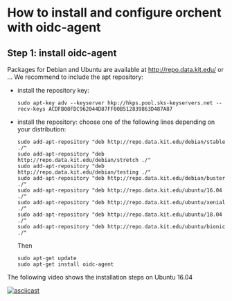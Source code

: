 # How to install and configure orchent with oidc-agent

## Step 1: install oidc-agent

Packages for Debian and Ubuntu are available at http://repo.data.kit.edu/ or ...
We recommend to include the apt repository:

- install the repository key:
  ````
  sudo apt-key adv --keyserver hkp://hkps.pool.sks-keyservers.net --recv-keys ACDFB08FDC962044D87FF00B512839863D487A87
  ````
- install the repository: choose one of the following lines depending on your distribution:
     ````
     sudo add-apt-repository "deb http://repo.data.kit.edu/debian/stable ./"
     sudo add-apt-repository "deb http://repo.data.kit.edu/debian/stretch ./"
     sudo add-apt-repository "deb http://repo.data.kit.edu/debian/testing ./"
     sudo add-apt-repository "deb http://repo.data.kit.edu/debian/buster ./"
     sudo add-apt-repository "deb http://repo.data.kit.edu/ubuntu/16.04 ./"
     sudo add-apt-repository "deb http://repo.data.kit.edu/ubuntu/xenial ./"
     sudo add-apt-repository "deb http://repo.data.kit.edu/ubuntu/18.04 ./"
     sudo add-apt-repository "deb http://repo.data.kit.edu/ubuntu/bionic ./"
     ````
  Then
     ````
     sudo apt-get update
     sudo apt-get install oidc-agent
     ````

The following video shows the installation steps on Ubuntu 16.04

[![asciicast](https://asciinema.org/a/XCQS2DmZ9tEAZZarFhX9RWwbh.svg)](https://asciinema.org/a/XCQS2DmZ9tEAZZarFhX9RWwbh)

